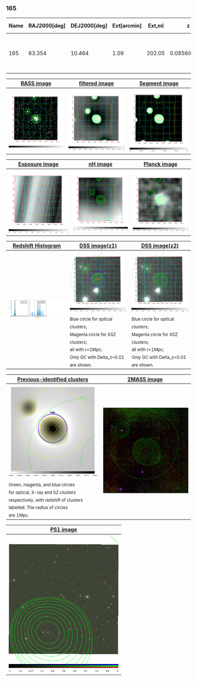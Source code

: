 <div STYLE="page-break-after: always;"></div>

### 165

|Name|RAJ2000[deg]|DEJ2000[deg] |Ext[arcmin]| Ext,ml | z | z_src| C|GC(XSZ,Delta_z<0.01)| GC(OPT,Delta_z<0.01)|GC| R_sig[arcmin] | R500[arcmin] | R500[Mpc]| CRsig[c/s] | CR500[c/s] |L500[1E44 erg/s]|F500[1E-12 erg/s/cm^2]| M500[1E14 Msun]|Tx[keV]|Cnt_sig|Beta|Rc[arcmin]|Comment|Alias|
|---|---|---|---|---|---|------|---|--------|---------|----------|---|---|---|---|---|---|---|---|---|---|---|---|---|---|
|165| 63.354| 10.464| 1.09| 202.05| 0.0856(0.006)| z1, z_xsz| B| MCXC, PSZ2, Tar, XB| A, N, W| A, MCXC, N, PSZ2, Tar, W, XB| 11.238| 14.035| 1.352| 1.437(0.077)| 1.499(0.080)| 4.751(0.067)| 26.078(0.368)| 7.62(0.05)| 7.70(0.03)| 391.5| 0.755(-0.063+0.082)| 2.338(-0.391+0.447)| -| k041|

|[RASS image](../image/165/165_img.pdf)|[filtered image](../image/165/165_fil.pdf)|[Segment image](../image/165/165_seg.pdf)|
|-------------------|--------------------|-------------------|
| <img src="../image/165/165_img.png" width="300">  | <img src="../image/165/165_fil.png" width="300">   | <img src="../image/165/165_seg.png" width="300">  |

|[Exposure image](../image/165/165_mex.pdf)| [nH image](../image/165/165_nh.pdf)| [Planck image](../image/165/165_p.pdf)|
|-------------------|--------------------|-------------------|
|<img src="../image/165/165_mex.png" width="300">   | <img src="../image/165/165_nh.png" width="300">    | <img src="../image/165/165_p.png" width="300"> |

|[Redshift Histogram](../image/165/165_zg.pdf) | [DSS image(z1)](../image/165/165_dss_z1.pdf)      |  [DSS image(z2)](../image/165/165_dss_z2.pdf)    |
|-------------------|--------------------|-------------------|
|<img src="../image/165/165_zg.png" width="300"> |<img src="../image/165/165_dss_z1.png" width="300"> <sub><br>Blue circle for optical clusters; <br>Magenta circle for XSZ clusters; <br>all with r=1Mpc; <br>Only GC with Delta_z<0.01 are shown. </sub>| <img src="../image/165/165_dss_z2.png" width="300"><sub><br>Blue circle for optical clusters; <br>Magenta circle for XSZ clusters; <br>all with r=1Mpc; <br>Only GC with Delta_z<0.01 are shown. </sub> |

|[Previous-identified clusters](../image/165/165_gc.pdf) | [2MASS image](../image/165/165_2mass.pdf)      |
|-------------------|-------------------|
|<img src=../image/165/165_gc.png width="300"> <br><sub>Green, magenta, and blue circles <br>for optical, X-ray and SZ clusters <br>respectively, with redshift of clusters <br>labelled. The radius of circles <br>are 1Mpc.</sub>|<img src="../image/165/165_2mass.png" width="300">  |

|[PS1 image](../image/165/165_ps1.pdf)            |
|-------------------|
| <img src="../image/165/165_ps1.png" width="300">  |
